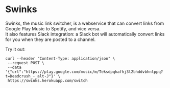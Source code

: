 # Swinks

Swinks, the music link switcher, is a webservice that can convert links from Google Play Music to Spotify, and vice versa.  
It also features Slack integration: a Slack bot will automatically convert links for you when they are posted to a channel.

Try it out:

```
curl --header "Content-Type: application/json" \
 --request POST \
 --data '{"url":"https://play.google.com/music/m/Teksdpqhafhj3l2bhddvbhnlppq?t=Deadcrush_-_alt-J"}' \
 https://swinks.herokuapp.com/switch
```
